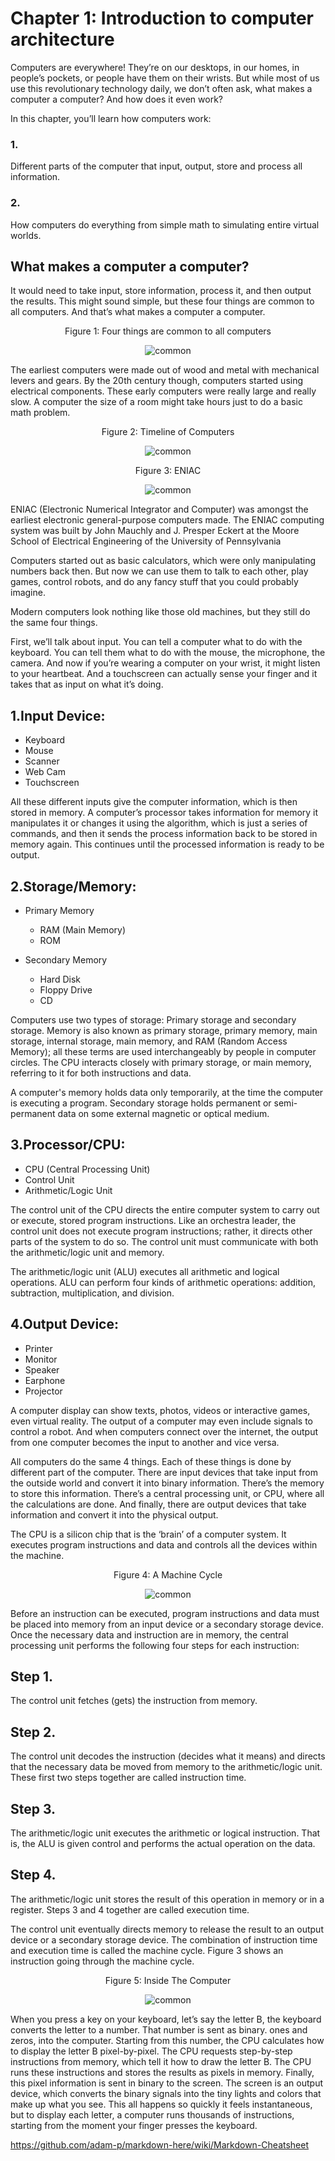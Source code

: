 # Chapter 1: Introduction to computer architecture

Computers are everywhere! They’re on our desktops, in our homes, in people’s pockets, or people have them on their wrists. 
But while most of us use this revolutionary technology daily, we don’t often ask, what makes a computer a computer? 
And how does it even work?

In this chapter, you’ll learn how computers work:

### 1. 
Different parts of the computer that input, output, store and process all information.
### 2. 
How computers do everything from simple math to simulating entire virtual worlds.

## What makes a computer a computer?

It would need to take input, store information, process it, and then output the results. 
This might sound simple, but these four things are common to all computers. And that’s what makes a computer a computer.

<p align="center">
   Figure 1: Four things are common to all computers
</p>

<p align="center">
  <img src="https://github.com/XinYangSAU/CSCI1101-Intro-to-Computing/blob/master/f2.png" alt="common"/>
</p>

The earliest computers were made out of wood and metal with mechanical levers and gears. By the 20th century though, 
computers started using electrical components. These early computers were really large and really slow. A computer 
the size of a room might take hours just to do a basic math problem.

<p align="center">
   Figure 2: Timeline of Computers
</p>
<p align="center">
  <img src="https://github.com/XinYangSAU/CSCI1101-Intro-to-Computing/blob/master/t.png" alt="common"/>
</p>

<p align="center">
   Figure 3: ENIAC
</p>
<p align="center">
  <img src="https://github.com/XinYangSAU/CSCI1101-Intro-to-Computing/blob/master/Eniac.jpg" alt="common"/>
</p>

ENIAC (Electronic Numerical Integrator and Computer) was amongst the earliest electronic general-purpose computers made. 
The ENIAC computing system was built by John Mauchly and J. Presper Eckert at the Moore School of Electrical Engineering of
the University of Pennsylvania

Computers started out as basic calculators, which were only manipulating numbers back then. But now we can use them to talk to
each other, play games, control robots, and do any fancy stuff that you could probably imagine.

Modern computers look nothing like those old machines, but they still do the same four things.

First, we’ll talk about input. You can tell a computer what to do with the keyboard. You can tell them what to do with the
mouse, the microphone, the camera. And now if you’re wearing a computer on your wrist, it might listen to your heartbeat. And
a touchscreen can actually sense your finger and it takes that as input on what it’s doing.

1.Input Device:
---------------

* Keyboard
* Mouse
* Scanner
* Web Cam
* Touchscreen

All these different inputs give the computer information, which is then stored in memory. A computer’s processor takes
information for memory it manipulates it or changes it using the algorithm, which is just a series of commands, and then it
sends the process information back to be stored in memory again. This continues until the processed information is ready to be
output.

2.Storage/Memory:
-----------------

* Primary Memory
  * RAM (Main Memory)
  * ROM

* Secondary Memory
  * Hard Disk
  * Floppy Drive
  * CD

Computers use two types of storage: Primary storage and secondary storage. Memory is also known as primary storage, primary
memory, main storage, internal storage, main memory, and RAM (Random Access Memory); all these terms are used interchangeably
by people in computer circles. The CPU interacts closely with primary storage, or main memory, referring to it for both
instructions and data. 

A computer's memory holds data only temporarily, at the time the computer is executing a program. Secondary storage holds
permanent or semi-permanent data on some external magnetic or optical medium. 


3.Processor/CPU:
----------------

* CPU (Central Processing Unit)
 * Control Unit
 * Arithmetic/Logic Unit

The control unit of the CPU directs the entire computer system to carry out or execute, stored program instructions. Like an
orchestra leader, the control unit does not execute program instructions; rather, it directs other parts of the system to do
so. The control unit must communicate with both the arithmetic/logic unit and memory. 

The arithmetic/logic unit (ALU) executes all arithmetic and logical operations. ALU can perform four kinds of arithmetic
operations: addition, subtraction, multiplication, and division.


4.Output Device:
----------------

* Printer
* Monitor
* Speaker
* Earphone
* Projector

A computer display can show texts, photos, videos or interactive games, even virtual reality. The output of a computer may
even include signals to control a robot. And when computers connect over the internet, the output from one computer becomes
the input to another and vice versa.

All computers do the same 4 things. Each of these things is done by different part of the computer. There are input devices
that take input from the outside world and convert it into binary information. There’s the memory to store this information.
There’s a central processing unit, or CPU, where all the calculations are done. And finally, there are output devices that
take information and convert it into the physical output.

The CPU is a silicon chip that is the ‘brain’ of a computer system. It executes program instructions and data and controls all
the devices within the machine.

<p align="center">
   Figure 4: A Machine Cycle
</p>

<p align="center">
  <img src="https://github.com/XinYangSAU/CSCI1101-Intro-to-Computing/blob/master/cpu.jpg" alt="common"/>
</p>

Before an instruction can be executed, program instructions and data must be placed into memory from an input device or a
secondary storage device. Once the necessary data and instruction are in memory, the central processing unit performs the
following four steps for each instruction: 

Step 1. 
-------
The control unit fetches (gets) the instruction from memory. 

Step 2.
-------
The control unit decodes the instruction (decides what it means) and directs that the necessary data be moved from memory to the arithmetic/logic unit. These first two steps together are called instruction time.

Step 3.
------- 
The arithmetic/logic unit executes the arithmetic or logical instruction. That is, the ALU is given control and performs the actual operation on the data. 

Step 4.
-------
The arithmetic/logic unit stores the result of this operation in memory or in a register. Steps 3 and 4 together are called execution time. 

The control unit eventually directs memory to release the result to an output device or a secondary storage device. The
combination of instruction time and execution time is called the machine cycle. Figure 3 shows an instruction going through
the machine cycle.

<p align="center">
   Figure 5: Inside The Computer
</p>

<p align="center">
  <img src="https://github.com/XinYangSAU/CSCI1101-Intro-to-Computing/blob/master/cpu.gif" alt="common"/>
</p>

When you press a key on your keyboard, let’s say the letter B, the keyboard converts the letter to a number. That number is
sent as binary. ones and zeros, into the computer. Starting from this number, the CPU calculates how to display the letter B
pixel-by-pixel. The CPU requests step-by-step instructions from memory, which tell it how to draw the letter B. The CPU runs
these instructions and stores the results as pixels in memory. Finally, this pixel information is sent in binary to the
screen. The screen is an output device, which converts the binary signals into the tiny lights and colors that make up what
you see. This all happens so quickly it feels instantaneous, but to display each letter, a computer runs thousands of
instructions, starting from the moment your finger presses the keyboard.

https://github.com/adam-p/markdown-here/wiki/Markdown-Cheatsheet
